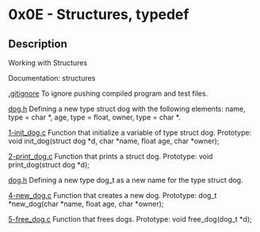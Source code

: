 # 0x0E - Structures, typedef
## Description
Working with Structures 

Documentation: structures

[.gitignore](./.gitignore) To ignore pushing compiled program and test files.

[dog.h](./dog.h) Defining a new type struct dog with the following elements: name, type = char *, age, type = float, owner, type = char *.

[1-init_dog.c](./1-init_dog.c) Function that initialize a variable of type struct dog. Prototype: void init_dog(struct dog *d, char *name, float age, char *owner);

[2-print_dog.c](./2-print_dog.c) Function that prints a struct dog. Prototype: void print_dog(struct dog *d);

[dog.h](./dog.h) Defining a new type dog_t as a new name for the type struct dog.

[4-new_dog.c](./4-new_dog.c) Function that creates a new dog. Prototype: dog_t *new_dog(char *name, float age, char *owner);

[5-free_dog.c](./5-free_dog.c) Function that frees dogs. Prototype: void free_dog(dog_t *d);

